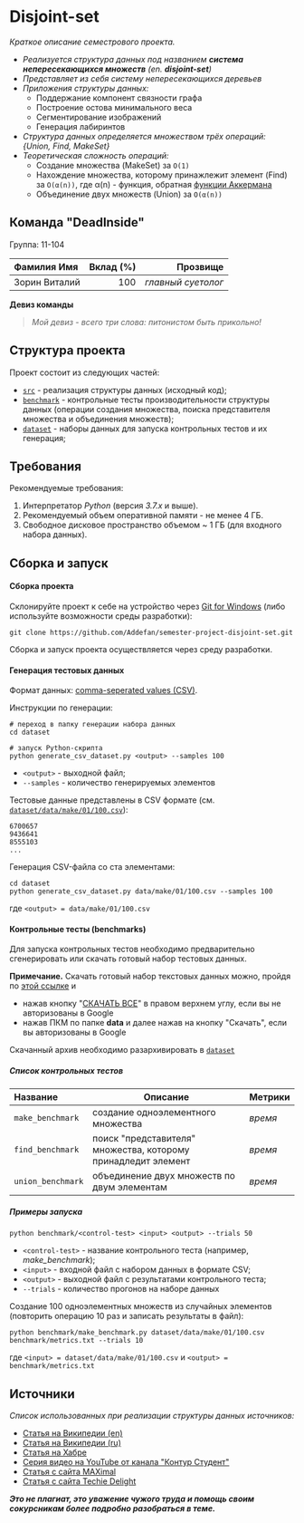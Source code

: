 # Disjoint-set

_Краткое описание семестрового проекта._
- _Реализуется структура данных под названием **система непересекающихся множеств** (en. **disjoint-set**)_
- _Представляет из себя систему непересекающихся деревьев_
- _Приложения структуры данных:_
  - Поддержание компонент связности графа
  - Построение остова минимального веса
  - Сегментирование изображений
  - Генерация лабиринтов
- _Структура данных определяется множеством трёх операций: {Union, Find, MakeSet}_
- _Теоретическая сложность операций:_
  - Создание множества (MakeSet) за `O(1)`
  - Нахождение множества, которому принажлежит элемент (Find) за `O(α(n))`, где 
    α(n) - функция, обратная [функции Аккермана](https://ru.wikipedia.org/wiki/Функция_Аккермана)
  - Объединение двух множеств (Union) за `O(α(n))`

## Команда "DeadInside"

Группа: 11-104

| Фамилия Имя   | Вклад (%) |           Прозвище |
|:--------------|----------:|-------------------:|
| Зорин Виталий |       100 | _главный суетолог_ |

**Девиз команды**
> _Мой девиз - всего три слова: питонистом быть прикольно!_

## Структура проекта

Проект состоит из следующих частей:

- [`src`](src) - реализация структуры данных (исходный код);
- [`benchmark`](benchmark) - контрольные тесты производительности структуры данных (операции создания множества, поиска
  представителя множества и объединения множеств);
- [`dataset`](dataset) - наборы данных для запуска контрольных тестов и их генерация;

## Требования

Рекомендуемые требования:

1. Интерпретатор _Python_ (версия _3.7.x_ и выше).
2. Рекомендуемый объем оперативной памяти - не менее 4 ГБ.
3. Свободное дисковое пространство объемом ~ 1 ГБ (для входного набора данных).

## Сборка и запуск

#### Сборка проекта

Склонируйте проект к себе на устройство через [Git for Windows](https://gitforwindows.org/) (либо используйте
возможности среды разработки):

```shell
git clone https://github.com/Addefan/semester-project-disjoint-set.git
```

Сборка и запуск проекта осуществляется через среду разработки.

#### Генерация тестовых данных

Формат данных: [comma-seperated values (CSV)](https://en.wikipedia.org/wiki/Comma-separated_values).

Инструкции по генерации:

```shell
# переход в папку генерации набора данных
cd dataset

# запуск Python-скрипта
python generate_csv_dataset.py <output> --samples 100
```

- `<output>` - выходной файл;
- `--samples` - количество генерируемых элементов

Тестовые данные представлены в CSV формате (см.
[`dataset/data/make/01/100.csv`](dataset/data/make/01/100.csv)):

```csv
6700657
9436641
8555103
...
```

Генерация CSV-файла со ста элементами:
```shell
cd dataset
python generate_csv_dataset.py data/make/01/100.csv --samples 100
```
где `<output> = data/make/01/100.csv`    


#### Контрольные тесты (benchmarks)

Для запуска контрольных тестов необходимо предварительно сгенерировать или скачать готовый набор тестовых данных.

**Примечание.** Скачать готовый набор текстовых данных можно, пройдя по [этой ссылке](https://drive.google.com/drive/folders/1dAXHCdJY6shhA07uni_FhmXMYj090gqN?usp=sharing) 
и 
- нажав кнопку "[СКАЧАТЬ ВСЕ]()" в правом верхнем углу, если вы не авторизованы в Google
- нажав ПКМ по папке **data** и далее нажав на кнопку "Скачать", если вы авторизованы в Google 

Скачанный архив необходимо разархивировать в [`dataset`](dataset)

##### Список контрольных тестов

| Название           | Описание                                                      | Метрики |
|:-------------------|---------------------------------------------------------------|:--------|
| `make_benchmark`   | создание одноэлементного множества                            | _время_ |
| `find_benchmark`   | поиск "представителя" множества, которому принадледит элемент | _время_ |
| `union_benchmark`  | объединение двух множеств по двум элементам                   | _время_ |

##### Примеры запуска

```shell
python benchmark/<control-test> <input> <output> --trials 50
```

- `<control-test>` - название контрольного теста (например, _make_benchmark_);
- `<input>` - входной файл с набором данных в формате CSV;
- `<output>` - выходной файл с результатами контрольного теста;
- `--trials` - количество прогонов на наборе данных

Создание 100 одноэлементных множеств из случайных элементов (повторить операцию 10 раз и записать результаты в файл):

```shell
python benchmark/make_benchmark.py dataset/data/make/01/100.csv benchmark/metrics.txt --trials 10
``` 

где `<input> = dataset/data/make/01/100.csv` и `<output> = benchmark/metrics.txt`  


## Источники

_Список использованных при реализации структуры данных источников:_

- [Статья на Википедии (en)](https://en.wikipedia.org/wiki/Disjoint-set_data_structure)
- [Статья на Википедии (ru)](https://ru.wikipedia.org/wiki/Система_непересекающихся_множеств)
- [Статья на Хабре](https://habr.com/ru/post/104772/)
- [Серия видео на YouTube от канала "Контур Студент"](https://www.youtube.com/playlist?list=PLi-jVaOCPNVBg6enAhJgmpWuurY3WwE0t)
- [Статья с сайта MAXimal](https://e-maxx.ru/algo/dsu)
- [Статья с сайта Techie Delight](https://www.techiedelight.com/disjoint-set-data-structure-union-find-algorithm/)

_**Это не плагиат, это уважение чужого труда и помощь своим сокурсникам более подробно разобраться в теме.**_
